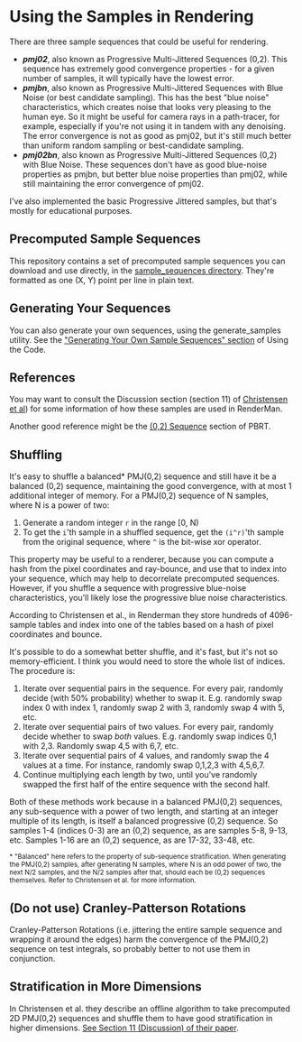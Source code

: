 # Using the Samples in Rendering

There are three sample sequences that could be useful for rendering.

* ***pmj02***, also known as Progressive Multi-Jittered Sequences (0,2). This sequence has extremely good convergence properties - for a given number of samples, it will typically have the lowest error. 
* ***pmjbn***, also known as Progressive Multi-Jittered Sequences with Blue Noise (or best candidate sampling). This has the best "blue noise" characteristics, which creates noise that looks very pleasing to the human eye. So it might be useful for camera rays in a path-tracer, for example, especially if you're not using it in tandem with any denoising. The error convergence is not as good as pmj02, but it's still much better than uniform random sampling or best-candidate sampling.
* ***pmj02bn***, also known as Progressive Multi-Jittered Sequences (0,2) with Blue Noise. These sequences don't have as good blue-noise properties as pmjbn, but better blue noise properties than pmj02, while still maintaining the error convergence of pmj02.

I've also implemented the basic Progressive Jittered samples, but that's mostly for educational purposes.

## Precomputed Sample Sequences

This repository contains a set of precomputed sample sequences you can download and use directly, in the [sample_sequences directory](/sample_sequences). They're formatted as one (X, Y) point per line in plain text.

## Generating Your Sequences

You can also generate your own sequences, using the generate_samples utility. See the ["Generating Your Own Sample Sequences" section](/docs/code_usage.md#generating-your-own-sample-sequences) of Using the Code.

## References

You may want to consult the Discussion section (section 11) of [Christensen et al](https://graphics.pixar.com/library/ProgressiveMultiJitteredSampling/paper.pdf)) for some information of how these samples are used in RenderMan.

Another good reference might be the [(0,2) Sequence](http://www.pbr-book.org/3ed-2018/Sampling_and_Reconstruction/(0,_2)-Sequence_Sampler.html) section of PBRT.

## Shuffling

It's easy to shuffle a balanced\* PMJ(0,2) sequence and still have it be a balanced (0,2) sequence, maintaining the good convergence, with at most 1 additional integer of memory. For a PMJ(0,2) sequence of N samples, where N is a power of two:
1. Generate a random integer <code>r</code> in the range [0, N)
2. To get the <code>i</code>'th sample in a shuffled sequence, get the <code>(i^r)</code>'th sample from the original sequence, where <code>^</code> is the bit-wise xor operator.

This property may be useful to a renderer, because you can compute a hash from the pixel coordinates and ray-bounce, and use that to index into your sequence, which may help to decorrelate precomputed sequences. However, if you shuffle a sequence with progressive blue-noise characteristics, you'll likely lose the progressive blue noise characteristics.

According to Christensen et al., in Renderman they store hundreds of 4096-sample tables and index into one of the tables based on a hash of pixel coordinates and bounce.

It's possible to do a somewhat better shuffle, and it's fast, but it's not so memory-efficient. I think you would need to store the whole list of indices. The procedure is:
1. Iterate over sequential pairs in the sequence. For every pair, randomly decide (with 50% probability) whether to swap it. E.g. randomly swap index 0 with index 1, randomly swap 2 with 3, randomly swap 4 with 5, etc.
2. Iterate over sequential pairs of two values. For every pair, randomly decide whether to swap *both* values. E.g. randomly swap indices 0,1 with 2,3. Randomly swap 4,5 with 6,7, etc.
3. Iterate over sequential pairs of 4 values, and randomly swap the 4 values at a time. For instance, randomly swap 0,1,2,3 with 4,5,6,7. 
4. Continue multiplying each length by two, until you've randomly swapped the first half of the entire sequence with the second half.

Both of these methods work because in a balanced PMJ(0,2) sequences, any sub-sequence with a power of two length, and starting at an integer multiple of its length, is itself a balanced progressive (0,2) sequence. So samples 1-4 (indices 0-3) are an (0,2) sequence, as are samples 5-8, 9-13, etc. Samples 1-16 are an (0,2) sequence, as are 17-32, 33-48, etc.

<sub>\* "Balanced" here refers to the property of sub-sequence stratification. When generating the PMJ(0,2) samples, after generating N samples, where N is an odd power of two, the next N/2 samples, and the N/2 samples after that, should each be (0,2) sequences themselves. Refer to Christensen et al. for more information.</sub>

## (Do not use) Cranley-Patterson Rotations

Cranley-Patterson Rotations (i.e. jittering the entire sample sequence and wrapping it around the edges) harm the convergence of the PMJ(0,2) sequence on test integrals, so probably better to not use them in conjunction.

## Stratification in More Dimensions

In Christensen et al. they describe an offline algorithm to take precomputed 2D PMJ(0,2) sequences and shuffle them to have good stratification in higher dimensions. [See Section 11 (Discussion) of their paper](https://graphics.pixar.com/library/ProgressiveMultiJitteredSampling/paper.pdf).
